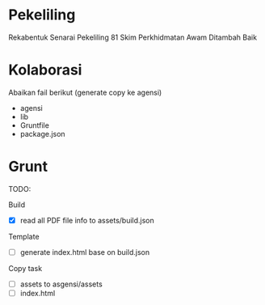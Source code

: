 Pekeliling
==========

Rekabentuk Senarai Pekeliling 81 Skim Perkhidmatan Awam Ditambah Baik


Kolaborasi
==========
Abaikan fail berikut (generate copy ke agensi)
- agensi
- lib
- Gruntfile
- package.json

Grunt
=====
TODO:

Build
- [x] read all PDF file info to assets/build.json

Template
- [ ] generate index.html base on build.json

Copy task
- [ ] assets to asgensi/assets
- [ ] index.html
